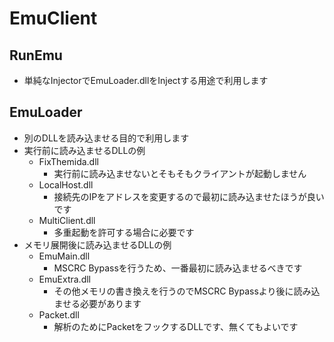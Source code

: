 # EmuClient
## RunEmu
+ 単純なInjectorでEmuLoader.dllをInjectする用途で利用します

## EmuLoader
+ 別のDLLを読み込ませる目的で利用します
+ 実行前に読み込ませるDLLの例
	+ FixThemida.dll
		+ 実行前に読み込ませないとそもそもクライアントが起動しません
	+ LocalHost.dll
		+ 接続先のIPをアドレスを変更するので最初に読み込ませたほうが良いです
	+ MultiClient.dll
		+ 多重起動を許可する場合に必要です
+ メモリ展開後に読み込ませるDLLの例
	+ EmuMain.dll
		+ MSCRC Bypassを行うため、一番最初に読み込ませるべきです
	+ EmuExtra.dll
		+ その他メモリの書き換えを行うのでMSCRC Bypassより後に読み込ませる必要があります
	+ Packet.dll	
		+ 解析のためにPacketをフックするDLLです、無くてもよいです